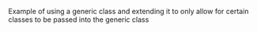 Example of using a generic class and extending it to only allow for certain classes to be passed into the generic class
